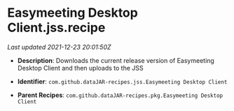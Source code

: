 # Easymeeting Desktop Client.jss.recipe

_Last updated 2021-12-23 20:01:50Z_

- **Description**: Downloads the current release version of Easymeeting Desktop Client and then uploads to the JSS

- **Identifier**: `com.github.dataJAR-recipes.jss.Easymeeting Desktop Client`

- **Parent Recipes**: `com.github.dataJAR-recipes.pkg.Easymeeting Desktop Client`
